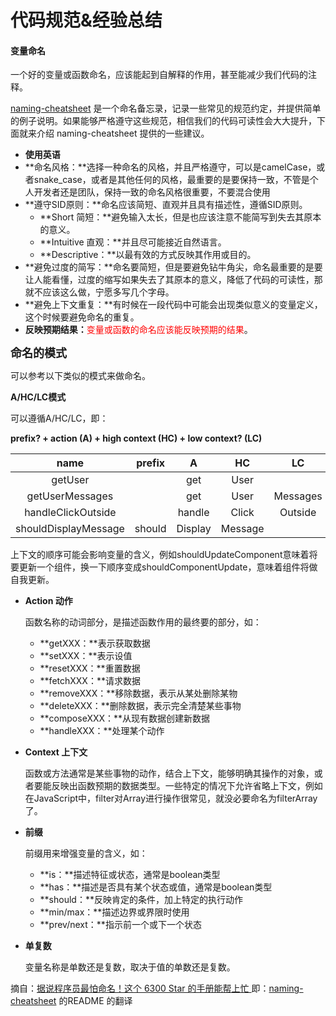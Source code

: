 # 代码规范&经验总结



#### 变量命名

一个好的变量或函数命名，应该能起到自解释的作用，甚至能减少我们代码的注释。

[naming-cheatsheet](https://github.com/kettanaito/naming-cheatsheet) 是一个命名备忘录，记录一些常见的规范约定，并提供简单的例子说明。如果能够严格遵守这些规范，相信我们的代码可读性会大大提升，下面就来介绍 naming-cheatsheet 提供的一些建议。

- **使用英语**
- **命名风格：**选择一种命名的风格，并且严格遵守，可以是camelCase，或者snake_case，或者是其他任何的风格，最重要的是要保持一致，不管是个人开发者还是团队，保持一致的命名风格很重要，不要混合使用
- **遵守SID原则：**命名应该简短、直观并且具有描述性，遵循SID原则。
  - **Short 简短：**避免输入太长，但是也应该注意不能简写到失去其原本的意义。
  - **Intuitive 直观：**并且尽可能接近自然语言。
  - **Descriptive：**以最有效的方式反映其作用或目的。
- **避免过度的简写：**命名要简短，但是要避免钻牛角尖，命名最重要的是要让人能看懂，过度的缩写如果失去了其原本的意义，降低了代码的可读性，那就不应该这么做，宁愿多写几个字母。
- **避免上下文重复：**有时候在一段代码中可能会出现类似意义的变量定义，这个时候要避免命名的重复。
- **反映预期结果：**<font color=FF0000>变量或函数的命名应该能反映预期的结果</font>。

<font size=4>**命名的模式**</font>

可以参考以下类似的模式来做命名。

**A/HC/LC模式**

可以遵循A/HC/LC，即：

**prefix? + action (A) + high context (HC) + low context? (LC)**

|         name         | prefix |    A    |   HC    |    LC    |
| :------------------: | :----: | :-----: | :-----: | :------: |
|       getUser        |        |   get   |  User   |          |
|   getUserMessages    |        |   get   |  User   | Messages |
|  handleClickOutside  |        | handle  |  Click  | Outside  |
| shouldDisplayMessage | should | Display | Message |          |

上下文的顺序可能会影响变量的含义，例如shouldUpdateComponent意味着将要更新一个组件，换一下顺序变成shouldComponentUpdate，意味着组件将做自我更新。

- **Action 动作**

  函数名称的动词部分，是描述函数作用的最终要的部分，如：
  - **getXXX：**表示获取数据
  - **setXXX：**表示设值
  - **resetXXX：**重置数据
  - **fetchXXX：**请求数据
  - **removeXXX：**移除数据，表示从某处删除某物
  - **deleteXXX：**删除数据，表示完全清楚某些事物
  - **composeXXX：**从现有数据创建新数据
  - **handleXXX：**处理某个动作

- **Context 上下文**

  函数或方法通常是某些事物的动作，结合上下文，能够明确其操作的对象，或者要能反映出函数预期的数据类型。一些特定的情况下允许省略上下文，例如在JavaScript中，filter对Array进行操作很常见，就没必要命名为filterArray了。

- **前缀**

  前缀用来增强变量的含义，如：

  - **is：**描述特征或状态，通常是boolean类型
  - **has：**描述是否具有某个状态或值，通常是boolean类型
  - **should：**反映肯定的条件，加上特定的执行动作
  - **min/max：**描述边界或界限时使用
  - **prev/next：**指示前一个或下一个状态

- **单复数**

  变量名称是单数还是复数，取决于值的单数还是复数。

摘自：[据说程序员最怕命名！这个 6300 Star 的手册能帮上忙 ](https://mp.weixin.qq.com/s/CQ5IKlLmPG_JLJbFIgXzXA) 即：[naming-cheatsheet](https://github.com/kettanaito/naming-cheatsheet) 的README 的翻译